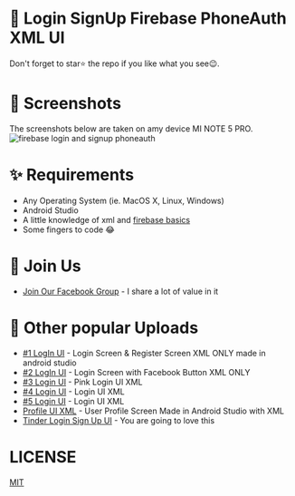# 📱 Login SignUp Firebase PhoneAuth XML UI 

Don't forget to star⭐ the repo if you like what you see😉.

# 📸 Screenshots
The screenshots below are taken on amy device MI NOTE 5 PRO.
![firebase login and signup phoneauth](https://user-images.githubusercontent.com/55942632/68074484-7251f500-fdc1-11e9-9482-7c5ba6eb3319.png)


# ✨ Requirements
- Any Operating System (ie. MacOS X, Linux, Windows)
- Android Studio
- A little knowledge of xml and [firebase basics](https://firebase.google.com/docs) 
- Some fingers to code 😂

# 🤗 Join Us
* [Join Our Facebook Group](https://www.facebook.com/groups/519517995532897/) - I share a lot of value in it

# 📢 Other popular Uploads
* [#1 LogIn UI](https://github.com/theindianappguy/Android_XML_LOGIN_AND_REGISTER_UI_KIT_1) - Login Screen & Register Screen XML ONLY made in android studio
* [#2 LogIn UI](https://github.com/theindianappguy/Android_XML_LOGIN_UI_KIT_2) - Login Screen with Facebook Button XML ONLY
* [#3 Login UI](https://github.com/theindianappguy/Android_XML_LOGIN_UI_KIT_3) - Pink Login UI XML
* [#4 Login UI](https://github.com/theindianappguy/Android_XML_Login_UI_4) - Login UI XML
* [#5 Login UI](https://github.com/theindianappguy/Android_Xml_Login_UI_5) - Login UI XML
* [Profile UI XML](https://github.com/theindianappguy/SampleProfileUi) - User Profile Screen Made in Android Studio with XML 
* [Tinder Login Sign Up UI](https://github.com/theindianappguy/Tinder_Login_And_SignUp_UI_XML) - You are going to love this


# LICENSE
[MIT](./LICENSE.md)


